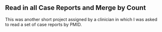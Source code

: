 ## Read in all Case Reports and Merge by Count
This was another short project assigned by a clinician in which I was asked to read a set of case reports by PMID. 
